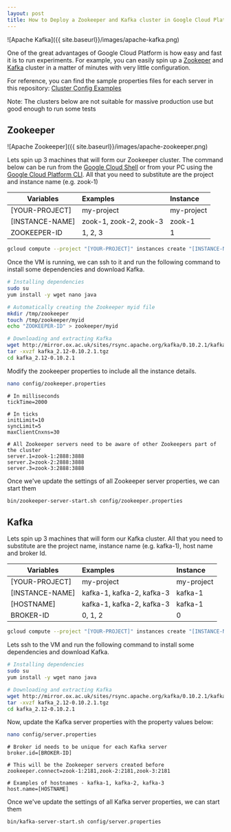 ```yaml
---
layout: post
title: How to Deploy a Zookeeper and Kafka cluster in Google Cloud Platform
---
```

![Apache Kafka]({{ site.baseurl}}/images/apache-kafka.png)

One of the great advantages of Google Cloud Platform is how easy and fast it is to run experiments. For example, you can easily spin up a [Zookeper](https://zookeeper.apache.org/) and [Kafka](https://kafka.apache.org/) cluster in a matter of minutes with very little configuration.

For reference, you can find the sample properties files for each server in this repository: [Cluster Config Examples](https://github.com/ajmaradiaga/cluster-config-examples)

Note: The clusters below are not suitable for massive production use but good enough to run some tests

## Zookeeper

![Apache Zookeeper]({{ site.baseurl}}/images/apache-zookeeper.png)

Lets spin up 3 machines that will form our Zookeeper cluster. The command below can be run from the [Google Cloud Shell](https://cloud.google.com/shell/docs/quickstart) or from your PC using the [Google Cloud Platform CLI](https://cloud.google.com/sdk/). All that you need to substitute are the project and instance name (e.g. zook-1)

| **Variables** | **Examples** | **Instance** |
| ------------- |:------------- | :----- |
| [YOUR-PROJECT] | my-project | my-project |
| [INSTANCE-NAME]     | zook-1, zook-2, zook-3     | zook-1 |
| ZOOKEEPER-ID | 1, 2, 3 | 1 |

```bash
gcloud compute --project "[YOUR-PROJECT]" instances create "[INSTANCE-NAME]" --zone "europe-west1-c" --machine-type "n1-standard-1" --subnet "default" --maintenance-policy "MIGRATE" --service-account "1077112676311-compute@developer.gserviceaccount.com" --scopes "https://www.googleapis.com/auth/devstorage.read_only","https://www.googleapis.com/auth/logging.write","https://www.googleapis.com/auth/monitoring.write","https://www.googleapis.com/auth/servicecontrol","https://www.googleapis.com/auth/service.management.readonly","https://www.googleapis.com/auth/trace.append" --tags "http-server" --image "centos-7-v20170523" --image-project "centos-cloud" --boot-disk-size "10" --boot-disk-type "pd-standard" --boot-disk-device-name "[INSTANCE-NAME]"
```

Once the VM is running, we can ssh to it and run the following command to install some dependencies and download Kafka.

```bash
# Installing dependencies
sudo su
yum install -y wget nano java

# Automatically creating the Zookeeper myid file
mkdir /tmp/zookeeper
touch /tmp/zookeeper/myid
echo "ZOOKEEPER-ID" > zookeeper/myid

# Downloading and extracting Kafka
wget http://mirror.ox.ac.uk/sites/rsync.apache.org/kafka/0.10.2.1/kafka_2.12-0.10.2.1.tgz
tar -xvzf kafka_2.12-0.10.2.1.tgz
cd kafka_2.12-0.10.2.1
```

Modify the zookeeper properties to include all the instance details.

```bash
nano config/zookeeper.properties
```

```properties
# In milliseconds
tickTime=2000

# In ticks
initLimit=10
syncLimit=5
maxClientCnxns=30

# All Zookeeper servers need to be aware of other Zookeepers part of the cluster
server.1=zook-1:2888:3888
server.2=zook-2:2888:3888
server.3=zook-3:2888:3888
```

Once we've update the settings of all Zookeeper server properties, we can start them

```bash
bin/zookeeper-server-start.sh config/zookeeper.properties
```

## Kafka

Lets spin up 3 machines that will form our Kafka cluster. All that you need to substitute are the project name, instance name (e.g. kafka-1), host name and broker Id.

| **Variables** | **Examples** | **Instance**  |
| ------------- |:------------- | :----- |
| [YOUR-PROJECT]	| my-project | my-project |
| [INSTANCE-NAME]	| kafka-1, kafka-2, kafka-3    | kafka-1 |
| [HOSTNAME]	| kafka-1, kafka-2, kafka-3 | kafka-1 |
| BROKER-ID	| 0, 1, 2 | 0 |


```bash
gcloud compute --project "[YOUR-PROJECT]" instances create "[INSTANCE-NAME]" --zone "europe-west1-c" --machine-type "n1-standard-1" --subnet "default" --maintenance-policy "MIGRATE" --service-account "1077112676311-compute@developer.gserviceaccount.com" --scopes "https://www.googleapis.com/auth/devstorage.read_only","https://www.googleapis.com/auth/logging.write","https://www.googleapis.com/auth/monitoring.write","https://www.googleapis.com/auth/servicecontrol","https://www.googleapis.com/auth/service.management.readonly","https://www.googleapis.com/auth/trace.append" --tags "http-server" --image "centos-7-v20170523" --image-project "centos-cloud" --boot-disk-size "10" --boot-disk-type "pd-standard" --boot-disk-device-name "[INSTANCE-NAME]"
```

Lets ssh to the VM and run the following command to install some dependencies and download Kafka.

```bash
# Installing dependencies
sudo su
yum install -y wget nano java

# Downloading and extracting Kafka
wget http://mirror.ox.ac.uk/sites/rsync.apache.org/kafka/0.10.2.1/kafka_2.12-0.10.2.1.tgz
tar -xvzf kafka_2.12-0.10.2.1.tgz
cd kafka_2.12-0.10.2.1
```

Now, update the Kafka server properties with the property values below:

```bash
nano config/server.properties
```

```properties
# Broker id needs to be unique for each Kafka server
broker.id=[BROKER-ID]

# This will be the Zookeeper servers created before
zookeeper.connect=zook-1:2181,zook-2:2181,zook-3:2181

# Examples of hostnames - kafka-1, kafka-2, kafka-3
host.name=[HOSTNAME]
```

Once we've update the settings of all Kafka server properties, we can start them

```bash
bin/kafka-server-start.sh config/server.properties
```
